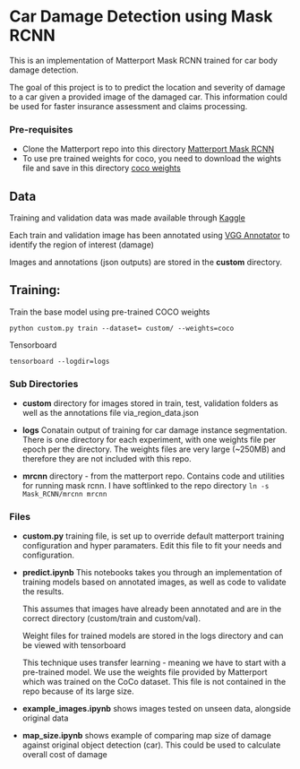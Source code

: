 # Car Damage Detection using Mask RCNN

This is an implementation of Matterport Mask RCNN trained for car body damage detection.

The goal of this project is to to predict the location and severity of damage to a car given a provided image of the damaged car. This information could be used for faster insurance assessment and claims processing.

### Pre-requisites
- Clone the Matterport repo into this directory [Matterport Mask RCNN](https://github.com/matterport/Mask_RCNN)
- To use pre trained weights for coco, you need to download the wights file and save in this directory [coco weights](https://github.com/matterport/Mask_RCNN/releases/download/v2.0/mask_rcnn_coco.h5)

## Data
Training and validation data was made available through [Kaggle](https://www.kaggle.com/anujms/car-damage-detection#0001.JPEG)

Each train and validation image has been annotated using [VGG Annotator](http://www.robots.ox.ac.uk/~vgg/software/via/via-1.0.6.html) to identify the region of interest (damage)

Images and annotations (json outputs) are stored in the __custom__ directory.

## Training:

Train the base model using pre-trained COCO weights

```
python custom.py train --dataset= custom/ --weights=coco
```

Tensorboard

```
tensorboard --logdir=logs
```

### Sub Directories
- __custom__ directory for images stored in train, test, validation folders as well as the annotations file via_region_data.json

- __logs__ Conatain output of training for car damage instance segmentation. There is one directory for each experiment, with one weights file per epoch per the directory. The weights files are very large (~250MB) and therefore they are not included with this repo.

- __mrcnn__ directory - from the matterport repo. Contains code and utilities for running mask rcnn. I have softlinked to the repo directory `ln -s Mask_RCNN/mrcnn mrcnn`

### Files

- __custom.py__ training file, is set up to override default matterport training configuration and hyper paramaters. Edit this file to fit your needs and configuration.

- __predict.ipynb__ This notebooks takes you through an implementation of training models based on annotated images, as well as code to validate the results.  

  This assumes that images have already been annotated and are in the correct directory (custom/train and custom/val).  

  Weight files for trained models  are stored in the logs directory and can be viewed with tensorboard  

  This technique uses transfer learning - meaning we have to start with a pre-trained model. We use the weights file provided by Matterport which was trained on the CoCo dataset. This file is not contained in the repo because of its large size.

- __example_images.ipynb__ shows images tested on unseen data, alongside original data

- __map_size.ipynb__ shows example of comparing map size of damage against original object detection (car). This could be used to calculate overall cost of damage
